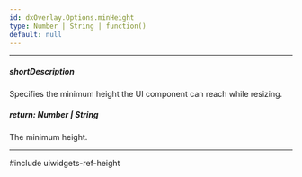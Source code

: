 ```yaml
---
id: dxOverlay.Options.minHeight
type: Number | String | function()
default: null
---
```

---
##### shortDescription
Specifies the minimum height the UI component can reach while resizing.

##### return: Number | String
The minimum height.

---
#include uiwidgets-ref-height